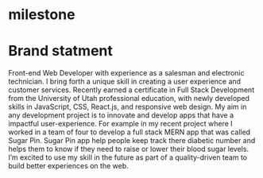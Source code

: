 # milestone
# Brand statment

Front-end Web Developer with experience as a salesman and electronic technician. I bring forth a unique skill in creating a user experience and customer services. Recently earned a certificate in Full Stack Development from the University of Utah professional education, with newly developed skills in JavaScript, CSS, React.js, and responsive web design. My aim in any development project is to innovate and develop apps that have a impactful user-experience. For example in my recent project where I worked in a team of four to develop a full stack MERN app that was called Sugar Pin. Sugar Pin app help people keep track there diabetic number and helps them to know if they need to raise or lower their blood sugar levels. I’m excited to use my skill in the future as part of a quality-driven team to build better experiences on the web.